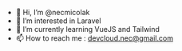 - 👋 Hi, I’m @necmicolak
- 👀 I’m interested in Laravel
- 🌱 I’m currently learning VueJS and Tailwind
- 📫 How to reach me : devcloud.nec@gmail.com
